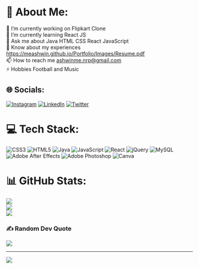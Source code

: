 # 💫 About Me:
🔭 I’m currently working on Flipkart Clone<br>🌱 I’m currently learning React JS<br>💬 Ask me about Java HTML CSS React JavaScript<br>📄 Know about my experiences https://meashwin.github.io/Portfolio/Images/Resume.pdf<br>📫 How to reach me ashwinme.nrp@gmail.com<br>⚡ Hobbies Football and Music


## 🌐 Socials:
[![Instagram](https://img.shields.io/badge/Instagram-%23E4405F.svg?logo=Instagram&logoColor=white)](https://instagram.com/chaotic_amigo) [![LinkedIn](https://img.shields.io/badge/LinkedIn-%230077B5.svg?logo=linkedin&logoColor=white)](https://linkedin.com/in/ashwin-m-e) [![Twitter](https://img.shields.io/badge/Twitter-%231DA1F2.svg?logo=Twitter&logoColor=white)](https://twitter.com/Demigod_Ash) 

# 💻 Tech Stack:
![CSS3](https://img.shields.io/badge/css3-%231572B6.svg?style=plastic&logo=css3&logoColor=white) ![HTML5](https://img.shields.io/badge/html5-%23E34F26.svg?style=plastic&logo=html5&logoColor=white) ![Java](https://img.shields.io/badge/java-%23ED8B00.svg?style=plastic&logo=java&logoColor=white) ![JavaScript](https://img.shields.io/badge/javascript-%23323330.svg?style=plastic&logo=javascript&logoColor=%23F7DF1E) ![React](https://img.shields.io/badge/react-%2320232a.svg?style=plastic&logo=react&logoColor=%2361DAFB) ![jQuery](https://img.shields.io/badge/jquery-%230769AD.svg?style=plastic&logo=jquery&logoColor=white) ![MySQL](https://img.shields.io/badge/mysql-%2300f.svg?style=plastic&logo=mysql&logoColor=white) ![Adobe After Effects](https://img.shields.io/badge/Adobe%20After%20Effects-9999FF.svg?style=plastic&logo=Adobe%20After%20Effects&logoColor=white) ![Adobe Photoshop](https://img.shields.io/badge/adobephotoshop-%2331A8FF.svg?style=plastic&logo=adobephotoshop&logoColor=white) ![Canva](https://img.shields.io/badge/Canva-%2300C4CC.svg?style=plastic&logo=Canva&logoColor=white)
# 📊 GitHub Stats:
![](https://github-readme-stats.vercel.app/api?username=meashwin&theme=nightowl&hide_border=false&include_all_commits=true&count_private=true)<br/>
![](https://github-readme-streak-stats.herokuapp.com/?user=meashwin&theme=nightowl&hide_border=false)<br/>
![](https://github-readme-stats.vercel.app/api/top-langs/?username=meashwin&theme=nightowl&hide_border=false&include_all_commits=true&count_private=true&layout=compact)

### ✍️ Random Dev Quote
![](https://quotes-github-readme.vercel.app/api?type=horizontal&theme=radical)

---
[![](https://visitcount.itsvg.in/api?id=meashwin&icon=0&color=0)](https://visitcount.itsvg.in)

<!-- Proudly created with GPRM ( https://gprm.itsvg.in ) -->

